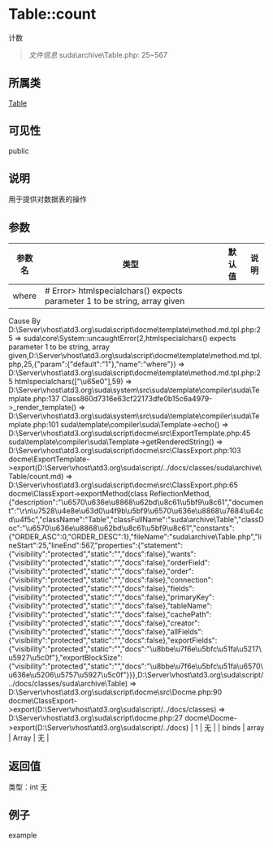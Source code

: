 # Table::count
计数
> *文件信息* suda\archive\Table.php: 25~567
## 所属类 

[Table](../Table.md)

## 可见性

  public  
## 说明


用于提供对数据表的操作

## 参数

 
| 参数名 | 类型 | 默认值 | 说明 |
|--------|-----|-------|-------|
 | where |  # Error> htmlspecialchars() expects parameter 1 to be string, array given
  Cause By D:\Server\vhost\atd3.org\suda\script\docme\template\method.md.tpl.php:25
    =>  suda\core\System::uncaughtError(2,htmlspecialchars() expects parameter 1 to be string, array given,D:\Server\vhost\atd3.org\suda\script\docme\template\method.md.tpl.php,25,{"param":{"default":"1"},"name":"where"})
    => D:\Server\vhost\atd3.org\suda\script\docme\template\method.md.tpl.php:25 htmlspecialchars(["\u65e0"],59)
    => D:\Server\vhost\atd3.org\suda\system\src\suda\template\compiler\suda\Template.php:137 Class860d7316e63cf22173dfe0b15c6a4979->_render_template()
    => D:\Server\vhost\atd3.org\suda\system\src\suda\template\compiler\suda\Template.php:101 suda\template\compiler\suda\Template->echo()
    => D:\Server\vhost\atd3.org\suda\script\docme\src\ExportTemplate.php:45 suda\template\compiler\suda\Template->getRenderedString()
    => D:\Server\vhost\atd3.org\suda\script\docme\src\ClassExport.php:103 docme\ExportTemplate->export(D:\Server\vhost\atd3.org\suda\script/../docs/classes/suda\archive\Table/count.md)
    => D:\Server\vhost\atd3.org\suda\script\docme\src\ClassExport.php:65 docme\ClassExport->exportMethod(class ReflectionMethod,{"description":"\u6570\u636e\u8868\u62bd\u8c61\u5bf9\u8c61","document":"\r\n\u7528\u4e8e\u63d0\u4f9b\u5bf9\u6570\u636e\u8868\u7684\u64cd\u4f5c","className":"Table","classFullName":"suda\\archive\\Table","classDoc":"\u6570\u636e\u8868\u62bd\u8c61\u5bf9\u8c61","constants":{"ORDER_ASC":0,"ORDER_DESC":1},"fileName":"suda\\archive\\Table.php","lineStart":25,"lineEnd":567,"properties":{"statement":{"visibility":"protected","static":"","docs":false},"wants":{"visibility":"protected","static":"","docs":false},"orderField":{"visibility":"protected","static":"","docs":false},"order":{"visibility":"protected","static":"","docs":false},"connection":{"visibility":"protected","static":"","docs":false},"fields":{"visibility":"protected","static":"","docs":false},"primaryKey":{"visibility":"protected","static":"","docs":false},"tableName":{"visibility":"protected","static":"","docs":false},"cachePath":{"visibility":"protected","static":"","docs":false},"creator":{"visibility":"protected","static":"","docs":false},"allFields":{"visibility":"protected","static":"","docs":false},"exportFields":{"visibility":"protected","static":"","docs":"\u8bbe\u7f6e\u5bfc\u51fa\u5217\u5927\u5c0f"},"exportBlockSize":{"visibility":"protected","static":"","docs":"\u8bbe\u7f6e\u5bfc\u51fa\u6570\u636e\u5206\u5757\u5927\u5c0f"}}},D:\Server\vhost\atd3.org\suda\script/../docs/classes/suda\archive\Table)
    => D:\Server\vhost\atd3.org\suda\script\docme\src\Docme.php:90 docme\ClassExport->export(D:\Server\vhost\atd3.org\suda\script/../docs/classes)
    => D:\Server\vhost\atd3.org\suda\script\docme.php:27 docme\Docme->export(D:\Server\vhost\atd3.org\suda\script/../docs)
 | 1 | 无 |
 | binds |  array | Array | 无 |
## 返回值
 
类型：int
无
## 例子

example